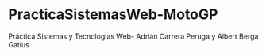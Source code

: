 PracticaSistemasWeb-MotoGP
==========================

Práctica Sistemas y Tecnologias Web- Adrián Carrera Peruga y Albert Berga Gatius

